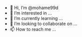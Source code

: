 - 👋 Hi, I’m @mohame99d
- 👀 I’m interested in ...
- 🌱 I’m currently learning ...
- 💞️ I’m looking to collaborate on ...
- 📫 How to reach me ...

<!---
mohame99d/mohame99d is a ✨ special ✨ repository because its `README.md` (this file) appears on your GitHub profile.
You can click the Preview link to take a look at your changes.
--->
